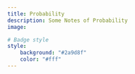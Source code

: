 ```yaml
---
title: Probability
description: Some Notes of Probability
image:

# Badge style
style:
    background: "#2a9d8f"
    color: "#fff"
---
```

